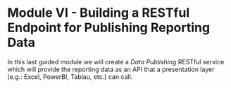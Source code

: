 # Module VI - Building a RESTful Endpoint for Publishing Reporting Data

In this last guided module we will create a _Data Publishing_ RESTful service which will provide the reporting data as an API that a presentation layer \(e.g.: Excel, PowerBI, Tablau, etc.\) can call.

